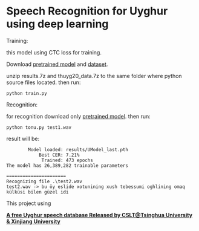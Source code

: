 # Speech Recognition for Uyghur using deep learning
Training:

this model using CTC loss for training.

Download [pretrained model](https://github.com/gheyret/uyghur-asr-transformer/releases/download/premodel/results.7z) and [dataset](https://github.com/gheyret/uyghur-asr-ctc/releases/download/data/thuyg20_data.7z).

unzip results.7z and thuyg20_data.7z to the same folder where python source files located. then run:
```
python train.py
```

Recognition:

for recognition download only [pretrained model](https://github.com/gheyret/uyghur-asr-transformer/releases/download/premodel/results.7z). then run:

```
python tonu.py test1.wav 
```
result will be:
```
        Model loaded: results/UModel_last.pth
            Best CER: 7.21%
             Trained: 473 epochs
The model has 26,389,282 trainable parameters

======================
Recognizing file .\test2.wav
test2.wav -> bu öy eslide xotunining xush tebessumi oghlining omaq külküsi bilen güzel idi
```

This project using 

[**A free Uyghur speech database Released by CSLT@Tsinghua University & Xinjiang University**](http://www.openslr.org/22/)

